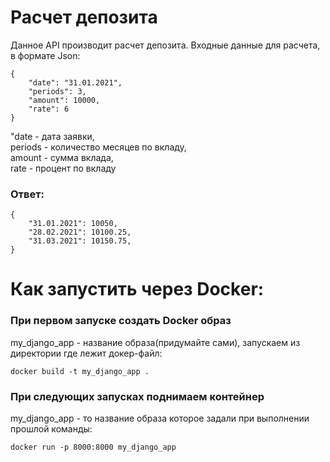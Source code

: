 # Расчет депозита
Данное API производит расчет депозита.
Входные данные для расчета, в формате Json:
```
{
    "date": "31.01.2021", 
    "periods": 3, 
    "amount": 10000,
    "rate": 6
}
```
"date - дата заявки,   
periods - количество месяцев по вкладу,  
amount - сумма вклада,  
rate - процент по вкладу  

### Ответ:
```
{
    "31.01.2021": 10050,
    "28.02.2021": 10100.25,
    "31.03.2021": 10150.75,
}
```

# Как запустить через Docker:

### При первом запуске создать Docker образ
my_django_app - название образа(придумайте сами), запускаем из директории где
лежит докер-файл:

```docker build -t my_django_app .```

### При следующих запусках поднимаем контейнер
my_django_app - то название образа которое задали при выполнении прошлой команды:

```docker run -p 8000:8000 my_django_app```
